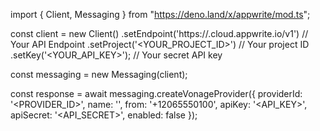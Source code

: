 import { Client, Messaging } from "https://deno.land/x/appwrite/mod.ts";

const client = new Client()
    .setEndpoint('https://<REGION>.cloud.appwrite.io/v1') // Your API Endpoint
    .setProject('<YOUR_PROJECT_ID>') // Your project ID
    .setKey('<YOUR_API_KEY>'); // Your secret API key

const messaging = new Messaging(client);

const response = await messaging.createVonageProvider({
    providerId: '<PROVIDER_ID>',
    name: '<NAME>',
    from: '+12065550100',
    apiKey: '<API_KEY>',
    apiSecret: '<API_SECRET>',
    enabled: false
});
